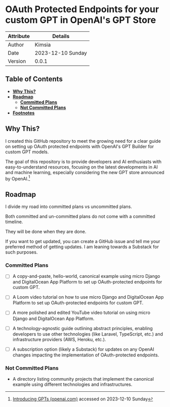 # OAuth Protected Endpoints for your custom GPT in OpenAI's GPT Store

| Attribute | Details         |
|-----------|-----------------|
| Author    | Kimsia          |
| Date      | 2023-12-10 Sunday |
| Version   | 0.0.1           |



## Table of Contents

- **[Why This?](#why-this)**
- **[Roadmap](#roadmap)**
  - **[Committed Plans](#committed-plans)**
  - **[Not Committed Plans](#not-committed-plans)**
- **[Footnotes](#footnotes)**


## Why This?

I created this GitHub repository to meet the growing need for a clear guide on setting up OAuth
protected endpoints with OpenAI's GPT Builder for custom GPT models.


The goal of this repository is to provide developers and AI enthusiasts with easy-to-understand
resources, focusing on the latest developments in AI and machine learning, especially considering
the new GPT store announced by OpenAI.[^1]


## Roadmap

I divide my road into committed plans vs uncommitted plans.

Both committed and un-committed plans do not come with a committed timeline.

They will be done when they are done.

If you want to get updated, you can create a GitHub issue and tell me your preferred method of getting updates. I am leaning towards a Substack for such purposes.

### Committed Plans

- [ ] A copy-and-paste, hello-world, canonical example using micro Django and DigitalOcean App
Platform to set up OAuth-protected endpoints for custom GPT.

- [ ] A Loom video tutorial on how to use micro Django and DigitalOcean App Platform to set up
OAuth-protected endpoints for custom GPT.

- [ ] A more polished and edited YouTube video tutorial on using micro Django and DigitalOcean App
Platform.

- [ ] A technology-agnostic guide outlining abstract principles, enabling developers to use other
technologies (like Laravel, TypeScript, etc.) and infrastructure providers (AWS, Heroku, etc.).

- [ ] A subscription option (likely a Substack) for updates on any OpenAI changes impacting the
implementation of OAuth-protected endpoints.

### Not Committed Plans

- A directory listing community projects that implement the canonical example using different
technologies and infrastructures.


[^1]: [Introducing GPTs (openai.com)](https://openai.com/blog/introducing-gpts) accessed on 2023-12-10 Sunday